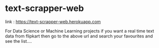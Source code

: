 # text-scrapper-web
link : https://text-scrapper-web.herokuapp.com

For Data Science or Machine Learning projects if you want a real time text data from flipkart then go to the above url and search your favourites and see the list....
